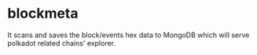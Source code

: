 # blockmeta
It scans and saves the block/events hex data to MongoDB which will serve polkadot related chains' explorer.
